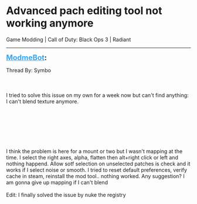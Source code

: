 # Advanced pach editing tool not working anymore
Game Modding | Call of Duty: Black Ops 3 | Radiant

---
<strong style="font-size: 1.4em;"><span style="text-decoration: underline;text-decoration-color: #34a7f9;"><span style="color:#34a7f9;">ModmeBot</span></span>:</strong>

<p>Thread By: Symbo<br /><br /><br /><br />I tried to solve this issue on my own for a week now but can&#39;t find anything: I can&#39;t blend texture anymore.<br /><br /><br /> <br /><br /><br /><br /><br />I think the problem is here for a mount or two but I wasn&#39;t mapping at the time. I select the right axes, alpha, flatten then alt+right click or left and nothing happend. Allow sotf selection on unselected patches is check and it works if I select noise or smooth. I tried to reset default preferences, verify cache in steam, reinstall the mod tool.. nothing worked. Any suggestion? I am gonna give up mapping if I can&#39;t blend<br /> <br />Edit: I finally solved the issue by nuke the registry</p>
